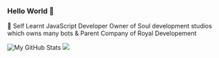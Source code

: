 ### Hello World 👋


🥀 Self Learnt JavaScript Developer Owner of Soul development studios which owns many bots & Parent Company of Royal Developement 



![My GitHub Stats](https://github-readme-stats.vercel.app/api?username=sp-sketch&show_icons=true&theme=radical)
<img src="https://github-readme-stats.vercel.app/api/top-langs/?username=sp-sketch&layout=compact&theme=radical">
